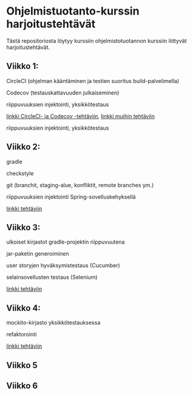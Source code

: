 # Ohjelmistuotanto-kurssin harjoitustehtävät

Tästä repositoriosta löytyy kurssiin ohjelmistotuotannon kurssiin liittyvät harjoitustehtävät.  

## Viikko 1: 
CircleCI (ohjelman kääntäminen ja testien suoritus build-palvelimella)

Codecov (testauskattavuuden julkaiseminen) 

riippuvuuksien injektointi, yksikkötestaus

[linkki CircleCI- ja Codecov -tehtäviin](https://github.com/tsalohei/ohtu-2020-viikko1), [linkki muihin tehtäviin](https://github.com/tsalohei/ohtu-tehtavat/tree/master/viikko1)

riippuvuuksien injektointi, yksikkötestaus 
 

## Viikko 2: 
gradle

checkstyle

git (branchit, staging-alue, konfliktit, remote branches ym.)

riippuvuuksien injektointi Spring-sovelluskehyksellä

[linkki tehtäviin](https://github.com/tsalohei/ohtu-tehtavat/tree/master/viikko2)

## Viikko 3: 
ulkoiset kirjastot gradle-projektin riippuvuutena

jar-paketin generoiminen

user storyjen hyväksymistestaus (Cucumber)

selainsovellusten testaus (Selenium)

[linkki tehtäviin](https://github.com/tsalohei/ohtu-tehtavat/tree/master/viikko3)

## Viikko 4:
mockito-kirjasto yksikkötestauksessa

refaktorointi

[linkki tehtäviin](https://github.com/tsalohei/ohtu-tehtavat/tree/master/viikko4)

## Viikko 5

## Viikko 6
